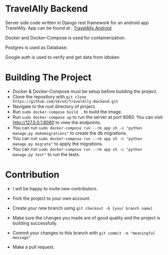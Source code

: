 # TravelAlly Backend

Server side code written in Django rest framework for an android app TravelAlly.
App can be found at : [TravelAlly Android](https://github.com/SkroX/TravelAlly-Android)

Docker and Docker-Compose is used for containerization.

Postgres is used as Database.

Google auth is used to verify and get data from idtoken

# Building The Project

- Docker & Docker-Compose must be setup before building the project.
- Clone the repository with `git clone https://github.com/SkroX/TravelAlly-Backend.git`
- Navigate to the root directory of project.
- Run `sudo docker-compose build .` to build the image.
- Run `sudo docker-compose up` to run the server at port 8080. You can visit http://127.0.0.1:8080 to view the endpoints.
- You can run `sudo docker-compose run --rm app sh -c "python manage.py makemigrations"` to create the db migrations.
- You can run `sudo docker-compose run --rm app sh -c "python manage.py migrate"` to apply the migrations.
- You can run `sudo docker-compose run --rm app sh -c "python manage.py test"` to run the tests.

# Contribution

- I will be happy to invite new contributors.

- Fork the project to your own account.

- Create your new branch using 
`git checkout -b [your branch name]`
  
- Make sure the changes you made are of good quality and the project is building successfully.
  
- Commit your changes to this branch with `git commit -m "meaningful message"`

- Make a pull request.
